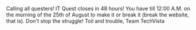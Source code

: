Calling all questers! IT Quest closes in 48 hours! You have till 12:00 A.M. on the morning of the 25th of August to make it or break it (break the website, that is). Don't stop the struggle! Toil and trouble, Team TechVista
